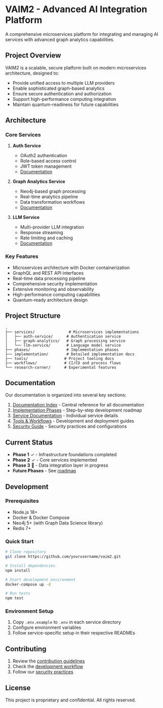# VAIM2 - Advanced AI Integration Platform

A comprehensive microservices platform for integrating and managing AI services with advanced graph analytics capabilities.

## Project Overview

VAIM2 is a scalable, secure platform built on modern microservices architecture, designed to:
- Provide unified access to multiple LLM providers
- Enable sophisticated graph-based analytics
- Ensure secure authentication and authorization
- Support high-performance computing integration
- Maintain quantum-readiness for future capabilities

## Architecture

### Core Services

1. **Auth Service**
   - OAuth2 authentication
   - Role-based access control
   - JWT token management
   - [Documentation](services/auth-service/README.md)

2. **Graph Analytics Service**
   - Neo4j-based graph processing
   - Real-time analytics pipeline
   - Data transformation workflows
   - [Documentation](services/graph-analytics-service/README.md)

3. **LLM Service**
   - Multi-provider LLM integration
   - Response streaming
   - Rate limiting and caching
   - [Documentation](services/llm-service/README.md)

### Key Features

- Microservices architecture with Docker containerization
- GraphQL and REST API interfaces
- Real-time data processing pipeline
- Comprehensive security implementation
- Extensive monitoring and observability
- High-performance computing capabilities
- Quantum-ready architecture design

## Project Structure

```
.
├── services/               # Microservices implementations
│   ├── auth-service/      # Authentication service
│   ├── graph-analytics/   # Graph processing service
│   └── llm-service/       # Language model service
├── phases/                # Implementation phases
├── implementation/        # Detailed implementation docs
├── tools/                # Project tooling docs
├── workflows/            # CI/CD and process flows
└── research-corner/      # Experimental features
```

## Documentation

Our documentation is organized into several key sections:

1. [Documentation Index](DOCUMENTATION_INDEX.md) - Central reference for all documentation
2. [Implementation Phases](phases/) - Step-by-step development roadmap
3. [Service Documentation](services/) - Individual service details
4. [Tools & Workflows](tools/) - Development and deployment guides
5. [Security Guide](tools/secrets-management.md) - Security practices and configurations

## Current Status

- **Phase 1** ✓ - Infrastructure foundations completed
- **Phase 2** ✓ - Core services implemented
- **Phase 3** 🚧 - Data integration layer in progress
- **Future Phases** - See [roadmap](ROADMAP.md)

## Development

### Prerequisites
- Node.js 18+
- Docker & Docker Compose
- Neo4j 5+ (with Graph Data Science library)
- Redis 7+

### Quick Start
```bash
# Clone repository
git clone https://github.com/yourusername/vaim2.git

# Install dependencies
npm install

# Start development environment
docker-compose up -d

# Run tests
npm test
```

### Environment Setup
1. Copy `.env.example` to `.env` in each service directory
2. Configure environment variables
3. Follow service-specific setup in their respective READMEs

## Contributing

1. Review the [contribution guidelines](CONTRIBUTING.md)
2. Check the [development workflow](workflows/high-level-workflow.md)
3. Follow our [security practices](tools/secrets-management.md)

## License

This project is proprietary and confidential. All rights reserved.